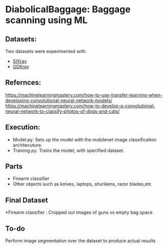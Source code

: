 # DiabolicalBaggage: Baggage scanning using ML  

## Datasets:
Two datasets were experimented with. 
* [SIXray](https://github.com/MeioJane/SIXray)
* [GDXray](https://domingomery.ing.puc.cl/material/gdxray/)
## Refernces:
https://machinelearningmastery.com/how-to-use-transfer-learning-when-developing-convolutional-neural-network-models/     
https://machinelearningmastery.com/how-to-develop-a-convolutional-neural-network-to-classify-photos-of-dogs-and-cats/

## Execution:
* Model.py: Sets up the model with the mobilenet image classification architecuture.
* Training.py: Trains the model, with specified dataset.

## Parts
* Firearm classifier
* Other objects such as knives, laptops, shurikens, razor blades,etc

## Final Dataset
*Firearm classifier : Cropped out images of guns vs empty bag space

## To-do 
Perform image segmentation over the dataset to produce actual results
